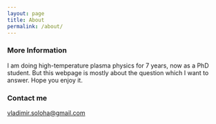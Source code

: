 ```yaml
---
layout: page
title: About
permalink: /about/
---
```


### More Information

I am doing high-temperature plasma physics for 7 years, now as a PhD student. But this webpage is mostly about the question which I want to answer. Hope you enjoy it.

### Contact me
[vladimir.soloha@gmail.com](mailto:vladimir.soloha@gmail.com)
